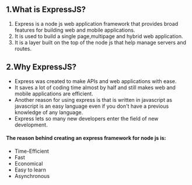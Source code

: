 <h2>1.What is ExpressJS?</h2>
<ol type="1">
<li>
Express is a node js web application framework that provides broad features for building web and mobile applications.</li>
<li>
It is used to build a single page,multipage and hybrid web application.</li>
<li>
It is a layer built on the top of the node js that help manage servers and routes.</li>
</ol>


<h2>2.Why ExpressJS?</h2>
<ul>
<li>
Express was created to make APIs and web applications with ease.
</li>
<li> 
It saves a lot of coding time almost by half and still makes web and mobile applications are efficient.
</li>
<li>
Another reason for using express is that is written in javascript as javascript is an easy language even if you don't have a previous knowledge of any language.
</li>
<li>
Express lets so many new developers enter the field of new development.</li>
</ul>
<h4>The reason behind creating an express framework for node js is:</h4>
<ul>
<li>
Time-Efficient
</li>
<li>
Fast
</li>
<li>
Economical
</li>
<li>
Easy to learn
</li>
<li>
Asynchronous
</li>
<ul>
